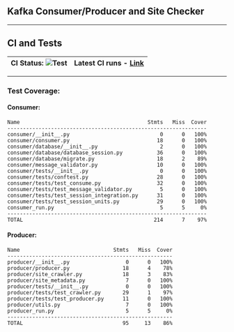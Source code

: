 ## Kafka Consumer/Producer and Site Checker

---

## CI and Tests
| CI Status: ![Test](https://github.com/SHAKOTN/py_kafka_checker/workflows/Test/badge.svg) | Latest CI runs - [Link](https://github.com/SHAKOTN/py_kafka_checker/actions?query=workflow%3ATest)|
|---|---:

---

### Test Coverage:
#### Consumer:
```
Name                                         Stmts   Miss  Cover
----------------------------------------------------------------
consumer/__init__.py                             0      0   100%
consumer/consumer.py                            18      0   100%
consumer/database/__init__.py                    2      0   100%
consumer/database/database_session.py           36      0   100%
consumer/database/migrate.py                    18      2    89%
consumer/message_validator.py                   10      0   100%
consumer/tests/__init__.py                       0      0   100%
consumer/tests/conftest.py                      28      0   100%
consumer/tests/test_consume.py                  32      0   100%
consumer/tests/test_message_validator.py         5      0   100%
consumer/tests/test_session_integration.py      31      0   100%
consumer/tests/test_session_units.py            29      0   100%
consumer_run.py                                  5      5     0%
----------------------------------------------------------------
TOTAL                                          214      7    97%
```

#### Producer:
```
Name                              Stmts   Miss  Cover
-----------------------------------------------------
producer/__init__.py                  0      0   100%
producer/producer.py                 18      4    78%
producer/site_crawler.py             18      3    83%
producer/site_metadata.py             7      0   100%
producer/tests/__init__.py            0      0   100%
producer/tests/test_crawler.py       29      1    97%
producer/tests/test_producer.py      11      0   100%
producer/utils.py                     7      0   100%
producer_run.py                       5      5     0%
-----------------------------------------------------
TOTAL                                95     13    86%
```